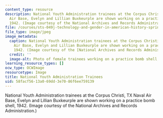 ```yaml
---
content_type: resource
description: National Youth Administration trainees at the Corpus Christi, TX Naval
  Air Base, Evelyn and Lillian Buxkeurple are shown working on a practice bomb shell,
  1942. (Image courtesy of the National Archives and Records Administration.)
file: /courses/sts-049j-technology-and-gender-in-american-history-spring-2004/58facf5613a069dd3e7086f6ee759139_sts-049js04.jpg
file_type: image/jpeg
image_metadata:
  caption: National Youth Administration trainees at the Corpus Christi, TX Naval
    Air Base, Evelyn and Lillian Buxkeurple are shown working on a practice bomb shell,
    1942. (Image courtesy of the [National Archives and Records Administration](http://www.archives.gov/).)
  credit: ''
  image-alt: Photo of female trainees working on a practice bomb shell, 1942.
learning_resource_types: []
ocw_type: OCWImage
resourcetype: Image
title: National Youth Administration Trainees
uid: 58facf56-13a0-69dd-3e70-86f6ee759139
---
```

National Youth Administration trainees at the Corpus Christi, TX Naval Air Base, Evelyn and Lillian Buxkeurple are shown working on a practice bomb shell, 1942. (Image courtesy of the National Archives and Records Administration.)

